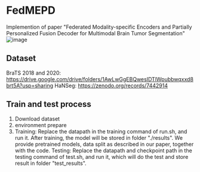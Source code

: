 # FedMEPD

Implemention of paper "Federated Modality-specific Encoders and Partially Personalized Fusion Decoder for Multimodal Brain Tumor Segmentation"
![image](https://github.com/user-attachments/assets/7de88c25-8823-4c07-b774-d164a863fcc5)

## Dataset

BraTS 2018 and 2020: https://drive.google.com/drive/folders/1AwLwGgEBQwesIDTlWpubbwqxxd8brt5A?usp=sharing
HaNSeg: https://zenodo.org/records/7442914

## Train and test process
1. Download dataset
2. environment prepare
3. Training: Replace the datapath in the training command of run.sh, and run it. After training, the model will be stored in folder "./results". We provide pretrained models, data split as described in our paper, together with the code.
Testing: Replace the datapath and checkpoint path in the testing command of test.sh, and run it, which will do the test and store result in folder "test_results".
